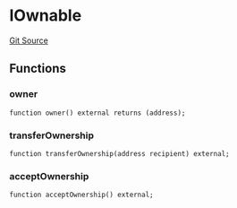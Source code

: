 # IOwnable
[Git Source](https://github.com//Team3dVidyaGames/InventoryContractV3_erc1155/blob/31e6a3daee14ffbd0b191978eeefd42265f32d78/src/contracts/flattened/flattened_ChainlinkConsumer.sol)


## Functions
### owner


```solidity
function owner() external returns (address);
```

### transferOwnership


```solidity
function transferOwnership(address recipient) external;
```

### acceptOwnership


```solidity
function acceptOwnership() external;
```

